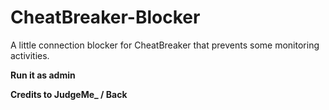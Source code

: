 # CheatBreaker-Blocker
A little connection blocker for CheatBreaker that prevents some monitoring activities.

**Run it as admin**

**Credits to JudgeMe_ / Back**
